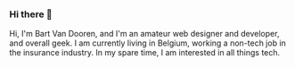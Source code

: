 ### Hi there 👋

<!--
**bart-vd/bart-vd** is a ✨ _special_ ✨ repository because its `README.md` (this file) appears on your GitHub profile.

Here are some ideas to get you started:

- 🔭 I’m currently working on ...
- 🌱 I’m currently learning ...
- 👯 I’m looking to collaborate on ...
- 🤔 I’m looking for help with ...
- 💬 Ask me about ...
- 📫 How to reach me: ...
- 😄 Pronouns: ...
- ⚡ Fun fact: ...
-->

Hi, I'm Bart Van Dooren, and I'm an amateur web designer and developer, and overall geek. I am currently living in Belgium, working a non-tech job in the insurance industry. In my spare time, I am interested in all things tech.
